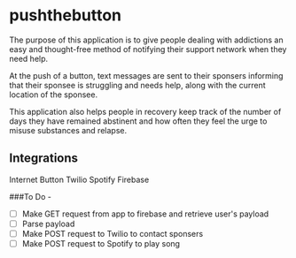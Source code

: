 # pushthebutton

The purpose of this application is to give people dealing with addictions an easy and thought-free method of notifying their support network when they need help. 

At the push of a button, text messages are sent to their sponsers informing that their sponsee is struggling and needs help, along with the current location of the sponsee. 

This application also helps people in recovery keep track of the number of days they have remained abstinent and how often they feel the urge to misuse substances and relapse. 

## Integrations
Internet Button
Twilio
Spotify
Firebase

###To Do -
- [ ] Make GET request from app to firebase and retrieve user's payload
- [ ] Parse payload
- [ ] Make POST request to Twilio to contact sponsers
- [ ] Make POST request to Spotify to play song
